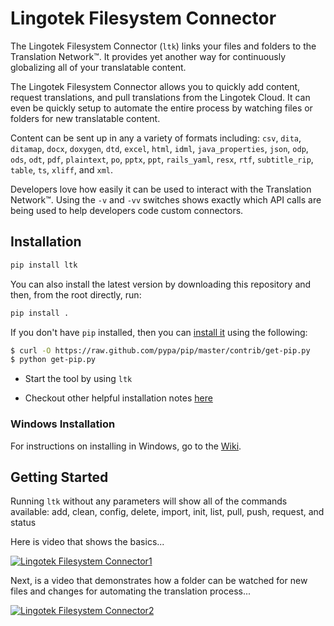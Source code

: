 # Lingotek Filesystem Connector #

The Lingotek Filesystem Connector (`ltk`) links your files and folders to the Translation Network™.  It provides yet another way for continuously globalizing all of your translatable content.

The Lingotek Filesystem Connector allows you to quickly add content, request translations, and pull translations from the Lingotek Cloud.  It can even be quickly setup to automate the entire process by watching files or folders for new translatable content.

Content can be sent up in any a variety of formats including: `csv`, `dita`, `ditamap`, `docx`, `doxygen`, `dtd`, `excel`, `html`, `idml`, `java_properties`, `json`, `odp`, `ods`, `odt`, `pdf`, `plaintext`, `po`, `pptx`, `ppt`, `rails_yaml`, `resx`, `rtf`, `subtitle_rip`, `table`, `ts`, `xliff`, and `xml`.

Developers love how easily it can be used to interact with the Translation Network™.  Using the `-v` and `-vv` switches shows exactly which API calls are being used to help developers code custom connectors.

## Installation ##
```bash
pip install ltk
```

You can also install the latest version by downloading this repository and then, from the root directly, run:

```bash
pip install .
```


If you don't have `pip` installed, then you can [install it](https://pip.pypa.io/en/latest/installing/#using-get-pip) using the following:

```bash
$ curl -O https://raw.github.com/pypa/pip/master/contrib/get-pip.py
$ python get-pip.py
```

* Start the tool by using `ltk`
 
* Checkout other helpful installation notes [here](https://github.com/Lingotek/translation-utility/wiki/Other-Installation-Notes)

### Windows Installation ###
For instructions on installing in Windows, go to the [Wiki](https://github.com/Lingotek/filesystem-connector/wiki/Installing-on-Windows).


## Getting Started ##

Running `ltk` without any parameters will show all of the commands available: add, clean, config, delete, import, init, list, pull, push, request, and status

Here is video that shows the basics...

[![Lingotek Filesystem Connector1](http://img.youtube.com/vi/CbsvVar2rFs/0.jpg)](http://www.youtube.com/watch?v=CbsvVar2rFs)


Next, is a video that demonstrates how a folder can be watched for new files and changes for automating the translation process...

[![Lingotek Filesystem Connector2](http://img.youtube.com/vi/CTRm-ythnPI/0.jpg)](https://youtu.be/CTRm-ythnPI)

